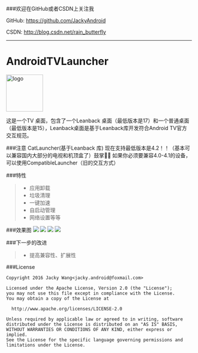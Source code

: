 ###欢迎在GitHub或者CSDN上关注我

GitHub: https://github.com/JackyAndroid

CSDN: http://blog.csdn.net/rain_butterfly

---
# AndroidTVLauncher

<img src="https://github.com/JackyAndroid/AndroidTVLauncher/blob/master/CatLauncher/src/main/res/drawable-xhdpi/ic_launcher.png" width = "100" height = "100" alt="logo" align=center />

这是一个TV 桌面，包含了一个Leanback 桌面（最低版本是17）和一个普通桌面（最低版本是15），Leanback桌面是基于Leanback库开发符合Android TV官方交互规范。

###注意
CatLauncher(基于Leanback 库) 现在支持最低版本是4.2！！（基本可以兼容国内大部分的电视和机顶盒了）鼓掌👏👏
如果你必须要兼容4.0-4.1的设备，可以使用CompatibleLauncher（旧的交互方式）

###特性
> * 应用卸载
> * 垃圾清理
> * 一键加速
> * 自启动管理
> * 网络设置等等

###效果图
![](https://github.com/JackyAndroid/AndroidTVLauncher/blob/master/screenshots/social_share_2016-06-04-18-45-13.png)
![](https://github.com/JackyAndroid/AndroidTVLauncher/blob/master/screenshots/social_share_2016-06-04-18-45-34.png)
![](https://github.com/JackyAndroid/AndroidTVLauncher/blob/master/screenshots/social_share_2016-06-04-18-45-43.png)
![](https://github.com/JackyAndroid/AndroidTVLauncher/blob/master/screenshots/social_share_2016-06-04-18-46-02.png)

###下一步的改进
> * 提高兼容性、扩展性

###License

    Copyright 2016 Jacky Wang<jacky.android@foxmail.com>

    Licensed under the Apache License, Version 2.0 (the "License");
    you may not use this file except in compliance with the License.
    You may obtain a copy of the License at

      http://www.apache.org/licenses/LICENSE-2.0

    Unless required by applicable law or agreed to in writing, software
    distributed under the License is distributed on an "AS IS" BASIS,
    WITHOUT WARRANTIES OR CONDITIONS OF ANY KIND, either express or implied.
    See the License for the specific language governing permissions and
    limitations under the License.
